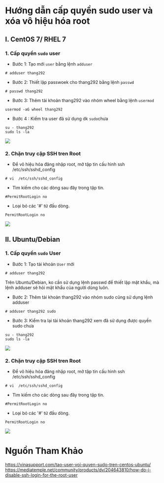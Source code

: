 # Hướng dẫn cấp quyền sudo user và xóa vô hiệu hóa root
## I. CentOS 7/ RHEL 7
### 1. Cấp quyền `sudo` user 
- Bước 1: Tạo mới `user` bằng lệnh `adduser`
```
# adduser thang292
```
- Bước 2: Thiết lập passwoek cho thang292 bằng lệnh `passwd`
```
# passwd thang292
```
- Bước 3: Thêm tài khoản thang292 vào nhóm wheel bằng lệnh `usermod`
```
usermod -aG wheel thang292
```
- Bước 4 : Kiểm tra user đã sử dụng dk `sudo`chưa
```
su - thang292
sudo ls -la
```
<img src="https://i.imgur.com/j3JdX34.png">

### 2. Chặn truy cập SSH tren Root
- Để vô hiệu hóa đăng nhập root, mở tập tin cấu hình ssh /etc/ssh/sshd_config
```
# vi  /etc/ssh/sshd_config
```
- Tìm kiếm cho các dòng sau đây trong tập tin.
```
#PermitRootLogin no
```
- Loại bỏ các '#' từ đầu dòng.
```
PermitRootLogin no
```
<img src="https://i.imgur.com/IGh9mWG.png">

## II. Ubuntu/Debian
### 1. Cấp quyền `sudo` User
- Bước 1: Tạo tài khoản `User` mới 
```
# adduser thang292
```
Trên Ubuntu/Debian, ko cần sử dụng lệnh passwd để thiết lập mật khẩu, mà lệnh adduser sẽ hỏi mật khẩu của người dùng luôn.
- Bước 2: Thêm tài khoản thang292 vào nhóm sudo cũng sử dụng lệnh adduser
```
# adduser thang292 sudo
```
- Bước 3: Kiểm tra lại tài khoản thang292 xem đã sử dụng được quyền sudo chưa
```
su - thang292
sudo ls -la
```
<img src="https://i.imgur.com/V0LCUO4.png">

### 2. Chặn truy cập SSH tren Root
- Để vô hiệu hóa đăng nhập root, mở tập tin cấu hình ssh /etc/ssh/sshd_config
```
# vi  /etc/ssh/sshd_config
```
- Tìm kiếm cho các dòng sau đây trong tập tin.
```
#PermitRootLogin no
```
- Loại bỏ các '#' từ đầu dòng.
```
PermitRootLogin no
```
<img src="https://i.imgur.com/vO5QplL.png">

# Nguồn Tham Khảo
https://vinasupport.com/tao-user-voi-quyen-sudo-tren-centos-ubuntu/
https://mediatemple.net/community/products/dv/204643810/how-do-i-disable-ssh-login-for-the-root-user